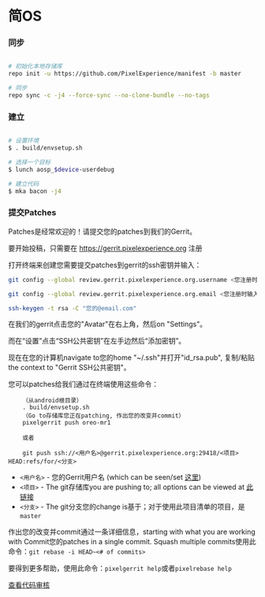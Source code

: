 # 简OS #

### 同步 ###

```bash

# 初始化本地存储库
repo init -u https://github.com/PixelExperience/manifest -b master

# 同步
repo sync -c -j4 --force-sync --no-clone-bundle --no-tags
```

### 建立 ###

```bash

# 设置环境
$ . build/envsetup.sh

# 选择一个目标
$ lunch aosp_$device-userdebug

# 建立代码
$ mka bacon -j4
```

### 提交Patches ###

Patches是经常欢迎的！请提交您的patches到我们的Gerrit。

要开始投稿，只需要在 https://gerrit.pixelexperience.org 注册

打开终端来创建您需要提交patches到gerrit的ssh密钥并输入：

```bash
git config --global review.gerrit.pixelexperience.org.username <您注册时输入的用户名>

git config --global review.gerrit.pixelexperience.org.email <您注册时输入的邮箱>

ssh-keygen -t rsa -C "您的@email.com"
```

在我们的gerrit点击您的"Avatar"在右上角，然后on "Settings"。

而在“设置”点击“SSH公共密钥”在左手边然后“添加密钥”。

现在在您的计算机navigate to您的home "~/.ssh"并打开"id_rsa.pub", 复制/粘贴the context to "Gerrit SSH公共密钥"。

您可以patches给我们通过在终端使用这些命令：

```
    （从android根目录）
    . build/envsetup.sh
    （Go to存储库您正在patching, 作出您的改变并commit）
    pixelgerrit push oreo-mr1

    或者

    git push ssh://<用户名>@gerrit.pixelexperience.org:29418/<项目> HEAD:refs/for/<分支>
```

* `<用户名>` - 您的Gerrit用户名 (which can be seen/set [这里](https://gerrit.pixelexperience.org/#/settings/))
* `<项目>` - The git存储库you are pushing to; all options can be viewed at [此链接](https://gerrit.pixelexperience.org/#/admin/projects/)
* `<分支>` - The git分支您的change is基于；对于使用此项目清单的项目，是`master`

作出您的改变并commit通过一条详细信息，starting with what you are working with
Commit您的patches in a single commit. Squash multiple commits使用此命令：`git rebase -i HEAD~<# of commits>`

要得到更多帮助，使用此命令：`pixelgerrit help`或者`pixelrebase help`

[查看代码审核](https://gerrit.pixelexperience.org/)
